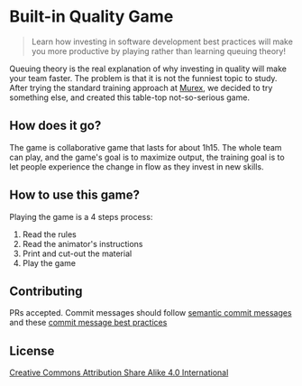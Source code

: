 # Built-in Quality Game

> Learn how investing in software development best practices will make you more productive by playing rather than learning queuing theory!

Queuing theory is the real explanation of why investing in quality will make your team faster. The problem is that it is not the funniest topic to study. After trying the standard training approach at [Murex](www.murex.com), we decided to try something else, and created this table-top not-so-serious game.

## How does it go?

The game is collaborative game that lasts for about 1h15. The whole team can play, and the game's goal is to maximize output, the training goal is to let people experience the change in flow as they invest in new skills.

## How to use this game?

Playing the game is a 4 steps process:

1. Read the rules
2. Read the animator's instructions
3. Print and cut-out the material
4. Play the game

## Contributing

PRs accepted.
Commit messages should follow [semantic commit messages](https://seesparkbox.com/foundry/semantic_commit_messages) and these [commit message best practices](https://chris.beams.io/posts/git-commit/)

## License

[Creative Commons Attribution Share Alike 4.0 International](LICENSE.md)